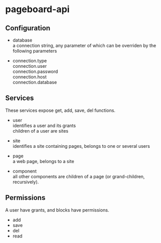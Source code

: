 pageboard-api
=============


Configuration
-------------

* database  
  a connection string, any parameter of which can be overriden by the
  following parameters

* connection.type  
  connection.user  
  connection.password  
  connection.host  
  connection.database  


Services
--------

These services expose get, add, save, del functions.

* user  
  identifies a user and its grants  
  children of a user are sites

* site  
  identifies a site containing pages, belongs to one or several users

* page  
  a web page, belongs to a site

* component  
  all other components are children of a page (or grand-children, recursively).


Permissions
-----------

A user have grants, and blocks have permissions.
- add
- save
- del
- read

